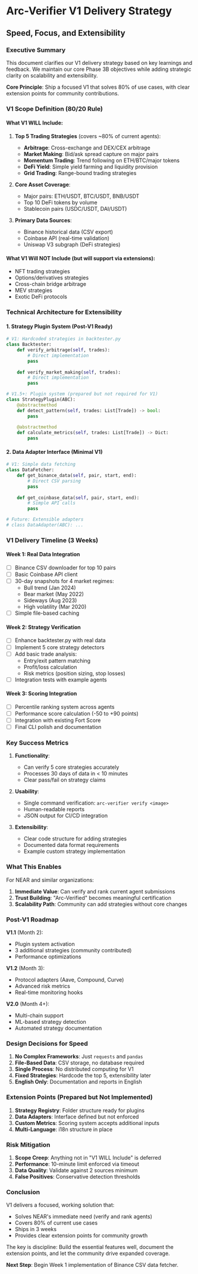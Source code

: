 # Arc-Verifier V1 Delivery Strategy
## Speed, Focus, and Extensibility

### Executive Summary

This document clarifies our V1 delivery strategy based on key learnings and feedback. We maintain our core Phase 3B objectives while adding strategic clarity on scalability and extensibility.

**Core Principle**: Ship a focused V1 that solves 80% of use cases, with clear extension points for community contributions.

### V1 Scope Definition (80/20 Rule)

#### What V1 WILL Include:

1. **Top 5 Trading Strategies** (covers ~80% of current agents):
   - **Arbitrage**: Cross-exchange and DEX/CEX arbitrage
   - **Market Making**: Bid/ask spread capture on major pairs
   - **Momentum Trading**: Trend following on ETH/BTC/major tokens
   - **DeFi Yield**: Simple yield farming and liquidity provision
   - **Grid Trading**: Range-bound trading strategies

2. **Core Asset Coverage**:
   - Major pairs: ETH/USDT, BTC/USDT, BNB/USDT
   - Top 10 DeFi tokens by volume
   - Stablecoin pairs (USDC/USDT, DAI/USDT)

3. **Primary Data Sources**:
   - Binance historical data (CSV export)
   - Coinbase API (real-time validation)
   - Uniswap V3 subgraph (DeFi strategies)

#### What V1 Will NOT Include (but will support via extensions):
- NFT trading strategies
- Options/derivatives strategies
- Cross-chain bridge arbitrage
- MEV strategies
- Exotic DeFi protocols

### Technical Architecture for Extensibility

#### 1. Strategy Plugin System (Post-V1 Ready)

```python
# V1: Hardcoded strategies in backtester.py
class Backtester:
    def verify_arbitrage(self, trades):
        # Direct implementation
        pass
    
    def verify_market_making(self, trades):
        # Direct implementation
        pass

# V1.5+: Plugin system (prepared but not required for V1)
class StrategyPlugin(ABC):
    @abstractmethod
    def detect_pattern(self, trades: List[Trade]) -> bool:
        pass
    
    @abstractmethod
    def calculate_metrics(self, trades: List[Trade]) -> Dict:
        pass
```

#### 2. Data Adapter Interface (Minimal V1)

```python
# V1: Simple data fetching
class DataFetcher:
    def get_binance_data(self, pair, start, end):
        # Direct CSV parsing
        pass
    
    def get_coinbase_data(self, pair, start, end):
        # Simple API calls
        pass

# Future: Extensible adapters
# class DataAdapter(ABC): ...
```

### V1 Delivery Timeline (3 Weeks)

#### Week 1: Real Data Integration
- [ ] Binance CSV downloader for top 10 pairs
- [ ] Basic Coinbase API client
- [ ] 30-day snapshots for 4 market regimes:
  - Bull trend (Jan 2024)
  - Bear market (May 2022)
  - Sideways (Aug 2023)
  - High volatility (Mar 2020)
- [ ] Simple file-based caching

#### Week 2: Strategy Verification
- [ ] Enhance backtester.py with real data
- [ ] Implement 5 core strategy detectors
- [ ] Add basic trade analysis:
  - Entry/exit pattern matching
  - Profit/loss calculation
  - Risk metrics (position sizing, stop losses)
- [ ] Integration tests with example agents

#### Week 3: Scoring Integration
- [ ] Percentile ranking system across agents
- [ ] Performance score calculation (-50 to +90 points)
- [ ] Integration with existing Fort Score
- [ ] Final CLI polish and documentation

### Key Success Metrics

1. **Functionality**:
   - Can verify 5 core strategies accurately
   - Processes 30 days of data in < 10 minutes
   - Clear pass/fail on strategy claims

2. **Usability**:
   - Single command verification: `arc-verifier verify <image>`
   - Human-readable reports
   - JSON output for CI/CD integration

3. **Extensibility**:
   - Clear code structure for adding strategies
   - Documented data format requirements
   - Example custom strategy implementation

### What This Enables

For NEAR and similar organizations:
1. **Immediate Value**: Can verify and rank current agent submissions
2. **Trust Building**: "Arc-Verified" becomes meaningful certification
3. **Scalability Path**: Community can add strategies without core changes

### Post-V1 Roadmap

**V1.1** (Month 2):
- Plugin system activation
- 3 additional strategies (community contributed)
- Performance optimizations

**V1.2** (Month 3):
- Protocol adapters (Aave, Compound, Curve)
- Advanced risk metrics
- Real-time monitoring hooks

**V2.0** (Month 4+):
- Multi-chain support
- ML-based strategy detection
- Automated strategy documentation

### Design Decisions for Speed

1. **No Complex Frameworks**: Just `requests` and `pandas`
2. **File-Based Data**: CSV storage, no database required
3. **Single Process**: No distributed computing for V1
4. **Fixed Strategies**: Hardcode the top 5, extensibility later
5. **English Only**: Documentation and reports in English

### Extension Points (Prepared but Not Implemented)

1. **Strategy Registry**: Folder structure ready for plugins
2. **Data Adapters**: Interface defined but not enforced
3. **Custom Metrics**: Scoring system accepts additional inputs
4. **Multi-Language**: i18n structure in place

### Risk Mitigation

1. **Scope Creep**: Anything not in "V1 WILL Include" is deferred
2. **Performance**: 10-minute limit enforced via timeout
3. **Data Quality**: Validate against 2 sources minimum
4. **False Positives**: Conservative detection thresholds

### Conclusion

V1 delivers a focused, working solution that:
- Solves NEAR's immediate need (verify and rank agents)
- Covers 80% of current use cases
- Ships in 3 weeks
- Provides clear extension points for community growth

The key is discipline: Build the essential features well, document the extension points, and let the community drive expanded coverage.

**Next Step**: Begin Week 1 implementation of Binance CSV data fetcher.